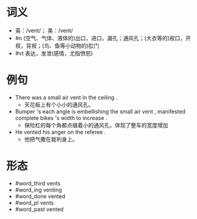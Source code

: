 # 词义
- 英：/vent/； 美：/vent/
- #n (空气、气体、液体的)出口，进口，漏孔；通风孔；(大衣等的)衩口，开衩，背衩；(鸟、鱼等小动物的)肛门
- #vt 表达，发泄(感情，尤指愤怒)
# 例句
- There was a small air vent in the ceiling .
	- 天花板上有个小小的通风孔。
- Bumper 's each angle is embellishing the small air vent , manifested complete bikes 's width to increase .
	- 保险杠的每个角都点缀着小的通风孔，体现了整车的宽度增加
- He vented his anger on the referee .
	- 他把气撒在裁判身上。
# 形态
- #word_third vents
- #word_ing venting
- #word_done vented
- #word_pl vents
- #word_past vented
